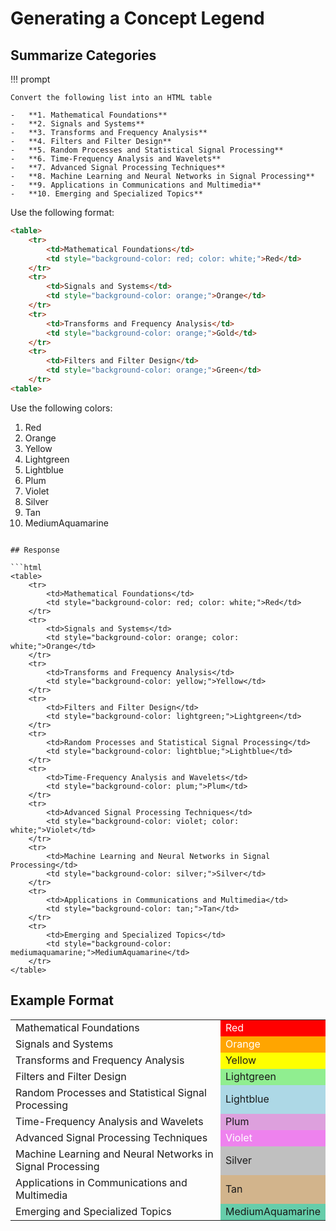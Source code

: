 # Generating a Concept Legend

## Summarize Categories

!!! prompt

    Convert the following list into an HTML table

    -   **1. Mathematical Foundations**
    -   **2. Signals and Systems**
    -   **3. Transforms and Frequency Analysis**
    -   **4. Filters and Filter Design**
    -   **5. Random Processes and Statistical Signal Processing**
    -   **6. Time-Frequency Analysis and Wavelets**
    -   **7. Advanced Signal Processing Techniques**
    -   **8. Machine Learning and Neural Networks in Signal Processing**
    -   **9. Applications in Communications and Multimedia**
    -   **10. Emerging and Specialized Topics**

Use the following format:

```html
<table>
    <tr>
        <td>Mathematical Foundations</td>
        <td style="background-color: red; color: white;">Red</td>
    </tr>
    <tr>
        <td>Signals and Systems</td>
        <td style="background-color: orange;">Orange</td>
    </tr>
    <tr>
        <td>Transforms and Frequency Analysis</td>
        <td style="background-color: orange;">Gold</td>
    </tr>
    <tr>
        <td>Filters and Filter Design</td>
        <td style="background-color: orange;">Green</td>
    </tr>
<table>
```

Use the following colors:

1. Red
2. Orange
3. Yellow
4. Lightgreen
5. Lightblue
6. Plum
7. Violet
8. Silver
9. Tan
10. MediumAquamarine
```

## Response

```html
<table>
    <tr>
        <td>Mathematical Foundations</td>
        <td style="background-color: red; color: white;">Red</td>
    </tr>
    <tr>
        <td>Signals and Systems</td>
        <td style="background-color: orange; color: white;">Orange</td>
    </tr>
    <tr>
        <td>Transforms and Frequency Analysis</td>
        <td style="background-color: yellow;">Yellow</td>
    </tr>
    <tr>
        <td>Filters and Filter Design</td>
        <td style="background-color: lightgreen;">Lightgreen</td>
    </tr>
    <tr>
        <td>Random Processes and Statistical Signal Processing</td>
        <td style="background-color: lightblue;">Lightblue</td>
    </tr>
    <tr>
        <td>Time-Frequency Analysis and Wavelets</td>
        <td style="background-color: plum;">Plum</td>
    </tr>
    <tr>
        <td>Advanced Signal Processing Techniques</td>
        <td style="background-color: violet; color: white;">Violet</td>
    </tr>
    <tr>
        <td>Machine Learning and Neural Networks in Signal Processing</td>
        <td style="background-color: silver;">Silver</td>
    </tr>
    <tr>
        <td>Applications in Communications and Multimedia</td>
        <td style="background-color: tan;">Tan</td>
    </tr>
    <tr>
        <td>Emerging and Specialized Topics</td>
        <td style="background-color: mediumaquamarine;">MediumAquamarine</td>
    </tr>
</table>
```

## Example Format

<table>
    <tr>
        <td>Mathematical Foundations</td>
        <td style="background-color: red; color: white;">Red</td>
    </tr>
    <tr>
        <td>Signals and Systems</td>
        <td style="background-color: orange; color: white;">Orange</td>
    </tr>
    <tr>
        <td>Transforms and Frequency Analysis</td>
        <td style="background-color: yellow;">Yellow</td>
    </tr>
    <tr>
        <td>Filters and Filter Design</td>
        <td style="background-color: lightgreen;">Lightgreen</td>
    </tr>
    <tr>
        <td>Random Processes and Statistical Signal Processing</td>
        <td style="background-color: lightblue;">Lightblue</td>
    </tr>
    <tr>
        <td>Time-Frequency Analysis and Wavelets</td>
        <td style="background-color: plum;">Plum</td>
    </tr>
    <tr>
        <td>Advanced Signal Processing Techniques</td>
        <td style="background-color: violet; color: white;">Violet</td>
    </tr>
    <tr>
        <td>Machine Learning and Neural Networks in Signal Processing</td>
        <td style="background-color: silver;">Silver</td>
    </tr>
    <tr>
        <td>Applications in Communications and Multimedia</td>
        <td style="background-color: tan;">Tan</td>
    </tr>
    <tr>
        <td>Emerging and Specialized Topics</td>
        <td style="background-color: mediumaquamarine;">MediumAquamarine</td>
    </tr>
</table>
